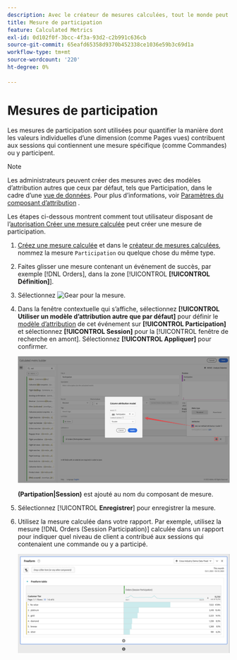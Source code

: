 ```yaml
---
description: Avec le créateur de mesures calculées, tout le monde peut créer une mesure de participation.
title: Mesure de participation
feature: Calculated Metrics
exl-id: 0d102f0f-3bcc-4f3a-93d2-c2b991c636cb
source-git-commit: 65eafd65358d9370b452338ce1036e59b3c69d1a
workflow-type: tm+mt
source-wordcount: '220'
ht-degree: 0%

---
```


# Mesures de participation

Les mesures de participation sont utilisées pour quantifier la manière dont les valeurs individuelles d’une dimension (comme Pages vues) contribuent aux sessions qui contiennent une mesure spécifique (comme Commandes) ou y participent.

>[!NOTE]
>
>Les administrateurs peuvent créer des mesures avec des modèles d’attribution autres que ceux par défaut, tels que Participation, dans le cadre d’une [vue de données](https://experienceleague.adobe.com/fr/docs/analytics-platform/using/cja-dataviews/data-views). Pour plus d’informations, voir [Paramètres du composant d’attribution](../../../data-views/component-settings/attribution.md) .

Les étapes ci-dessous montrent comment tout utilisateur disposant de l’[autorisation Créer une mesure calculée](/help/technotes//access-control.md#user-level-access) peut créer une mesure de participation.

1. [Créez une mesure calculée](cm-workflow.md) et dans le [créateur de mesures calculées](cm-build-metrics.md), nommez la mesure `Participation` ou quelque chose du même type.
1. Faites glisser une mesure contenant un événement de succès, par exemple [!DNL Orders], dans la zone [!UICONTROL **[!UICONTROL Définition]**].
1. Sélectionnez ![Gear](https://spectrum.adobe.com/static/icons/workflow_18/Smock_Settings_18_N.svg) pour la mesure.
1. Dans la fenêtre contextuelle qui s’affiche, sélectionnez **[!UICONTROL Utiliser un modèle d’attribution autre que par défaut]** pour définir le [modèle d’attribution](/help/components/calc-metrics/cm-workflow/m-metric-type-alloc.md) de cet événement sur **[!UICONTROL Participation]** et sélectionnez **[!UICONTROL Session]** pour la [!UICONTROL fenêtre de recherche en amont]. Sélectionnez **[!UICONTROL Appliquer]** pour confirmer.


   ![Fenêtre contextuelle de modèle d’attribution de colonne affichant Participation sélectionné en tant que modèle et Session sélectionnée pour la fenêtre rétroactive.](assets/participation-setup.png)

   **(Partipation|Session)** est ajouté au nom du composant de mesure.



1. Sélectionnez [!UICONTROL **Enregistrer**] pour enregistrer la mesure.
1. Utilisez la mesure calculée dans votre rapport. Par exemple, utilisez la mesure [!DNL Orders (Session Participation)] calculée dans un rapport pour indiquer quel niveau de client a contribué aux sessions qui contenaient une commande ou y a participé.

   ![Tableau à structure libre présentant le niveau de client et les commandes.](assets/participation-pages-customer-tier.png)
